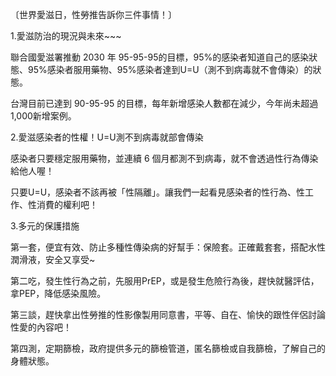---
---
〔世界愛滋日，性勞推告訴你三件事情！〕

1.愛滋防治的現況與未來~~~

聯合國愛滋署推動 2030 年 95-95-95的目標，95%的感染者知道自己的感染狀態、95%感染者服用藥物、95%感染者達到U=U（測不到病毒就不會傳染）的狀態。

台灣目前已達到 90-95-95 的目標，每年新增感染人數都在減少，今年尚未超過1,000新增案例。

2.愛滋感染者的性權！U=U測不到病毒就部會傳染

感染者只要穩定服用藥物，並連續 6 個月都測不到病毒，就不會透過性行為傳染給他人喔！

只要U=U，感染者不該再被「性隔離」。讓我們一起看見感染者的性行為、性工作、性消費的權利吧！

3.多元的保護措施

第一套，便宜有效、防止多種性傳染病的好幫手：保險套。正確戴套套，搭配水性潤滑液，安全又享受~

第二吃，發生性行為之前，先服用PrEP，或是發生危險行為後，趕快就醫評估，拿PEP，降低感染風險。

第三談，趕快拿出性勞推的性影像製用同意書，平等、自在、愉快的跟性伴侶討論性愛的內容吧！

第四測，定期篩檢，政府提供多元的篩檢管道，匿名篩檢或自我篩檢，了解自己的身體狀態。